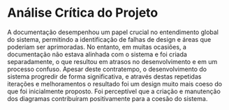 # Análise Crítica do Projeto

A documentação desempenhou um papel crucial no entendimento global do sistema, permitindo a identificação de falhas de design e 
áreas que poderiam ser aprimoradas. 
No entanto, em muitas ocasiões, a documentação não estava alinhada com o sistema e foi criada separadamente, o que resultou em atrasos no desenvolvimento 
e em um processo confuso. 
Apesar deste contratempo, o desenvolvimento do sistema progredir de forma significativa, e através destas repetidas iterações e melhoramentos 
o resultado foi um design muito mais coeso do que foi inicialmente proposto.
Foi perceptível que a criação e manutenção dos diagramas contribuíram positivamente para a coesão do sistema.
